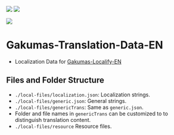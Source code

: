 [![](https://img.shields.io/endpoint?url=https://hits.dwyl.com/NatsumeLS/Gakumas-Translation-Data-EN.json?color=pink&style=flat-square&label=Views)](https://github.com/NatsumeLS/Gakumas-Translation-Data-EN/graphs/traffic)
[![](https://img.shields.io/github/actions/workflow/status/NatsumeLS/Gakumas-Translation-Data-EN/dispatch_update.yml?style=flat-square&label=Dispatch)](https://github.com/NatsumeLS/Gakumas-Translation-Data-EN/actions/workflows/build.yml)

[![](https://dcbadge.limes.pink/api/server/https://discord.gg/qARc4Hdc3n)](https://natsume.io/GakumasLocalize)

# Gakumas-Translation-Data-EN

- Localization Data for [Gakumas-Localify-EN](https://github.com/NatsumeLS/Gakumas-Localify-EN)

## Files and Folder Structure

- `./local-files/localization.json`: Localization strings.
- `./local-files/generic.json`: General strings.
- `./local-files/genericTrans`: Same as `generic.json`.
- Folder and file names in `genericTrans` can be customized to to distinguish translation content.
- `./local-files/resource` Resource files.

